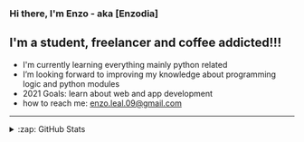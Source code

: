 ### Hi there, I'm Enzo - aka [Enzodia]

## I'm a student, freelancer and coffee addicted!!!

-  I'm currently learning everything mainly python related
-  I’m looking forward to improving my knowledge about programming logic and python modules
-  2021 Goals: learn about web and app development
-  how to reach me: enzo.leal.09@gmail.com


---

<details>
  <summary>:zap: GitHub Stats</summary>

  <img align="left" alt="codeSTACKr's GitHub Stats" src="https://github-readme-stats.codestackr.vercel.app/api?username=Enzodia&show_icons=true&hide_border=true" />